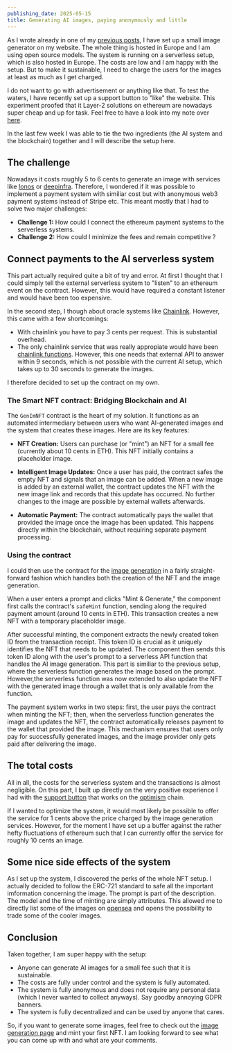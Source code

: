 ```yaml
---
publishing_date: 2025-05-15
title: Generating AI images, paying anonymously and little
---
```


As I wrote already in one of my [previous posts](6), I have set up a small image generator on my website. The whole thing is hosted in Europe and I am using open source models. The system is running on a serverless setup, which is also hosted in Europe. The costs are low and I am happy with the setup. But to make it sustainable, I need to charge the users for the images at least as much as I get charged. 

I do not want to go with advertisement or anything like that. To test the waters, I have recently set up a support button to "like" the website. This experiment proofed that it Layer-2 solutions on ethereum are nowadays super cheap and up for task. Feel free to have a look into my note over [here](7).

In the last few week I was able to tie the two ingredients (the AI system and the blockchain) together and I will describe the setup here.

## The challenge

Nowadays it costs roughly 5 to 6 cents to generate an image with services like [Ionos](https://cloud.ionos.de/managed/ai-model-hub) or [deepinfra](https://deepinfra.com/). Therefore, I wondered if it was possible to implement a payment system with similiar cost but with anonymous web3 payment systems instead of Stripe etc. This meant mostly that I had to solve two major challenges:


- **Challenge 1:** How could I connect the ethereum payment systems to the serverless systems.
- **Challenge 2:** How could I minimize the fees and remain competitive ?

## Connect payments to the AI serverless system

This part actually required quite a bit of try and error. At first I thought that I could simply tell the external serverless system to "listen" to an ethereum event on the contract. However, this would have required a constant listener and would have been too expensive.

In the second step, I though about oracle systems like [Chainlink](https://chain.link/). However, this came with a few shortcomings:

- With chainlink you have to pay 3 cents per request. This is substantial overhead.
- The only chainlink service that was really appropiate would have been [chainlink functions](https://chain.link/functions). However, this one needs that external API to answer within 9 seconds, which is not possible with the current AI setup, which takes up to 30 seconds to generate the images.

I therefore decided to set up the contract on my own.

### The Smart NFT contract: Bridging Blockchain and AI

The `GenImNFT` contract is the heart of my solution. It functions as an automated intermediary between users who want AI-generated images and the system that creates these images. Here are its key features:

- **NFT Creation:** Users can purchase (or "mint") an NFT for a small fee (currently about 10 cents in ETH). This NFT initially contains a placeholder image.

- **Intelligent Image Updates:** Once a user has paid, the contract safes the empty NFT and signals that an image can be added. When a new image is added by an external wallet, the contract updates the NFT with the new image link and records that this update has occurred. No further changes to the image are possible by external wallets afterwards.

- **Automatic Payment:** The contract automatically pays the wallet that provided the image once the image has been updated. This happens directly within the blockchain, without requiring separate payment processing.

### Using the contract

I could then use the contract for the [image generation](../imagegen) in a fairly straight-forward fashion which handles both the creation of the NFT and the image generation.

When a user enters a prompt and clicks "Mint & Generate," the component first calls the contract's `safeMint` function, sending along the required payment amount (around 10 cents in ETH). This transaction creates a new NFT with a temporary placeholder image.

After successful minting, the component extracts the newly created token ID from the transaction receipt. This token ID is crucial as it uniquely identifies the NFT that needs to be updated. The component then sends this token ID along with the user's prompt to a serverless API function that handles the AI image generation. This part is similiar to the previous setup, where the serverless function generates the image based on the prompt. However,the serverless function was now extended to also update the NFT with the generated image through a wallet that is only available from the function.

The payment system works in two steps: first, the user pays the contract when minting the NFT; then, when the serverless function generates the image and updates the NFT, the contract automatically releases payment to the wallet that provided the image. This mechanism ensures that users only pay for successfully generated images, and the image provider only gets paid after delivering the image.

## The total costs

All in all, the costs for the serverless system and the transactions is almost negligible. On this part, I built up directly on the very positive experience I had with the [support button](7) that works on the [optimism](https://www.optimism.io/) chain.

 If I wanted to optimize the system, it would most likely be possible to offer the service for 1 cents above the price charged by the image generation services. However, for the moment I have set up a buffer against the rather hefty fluctuations of ethereum such that I can currently offer the service for roughly 10 cents an image.

## Some nice side effects of the system

As I set up the system, I discovered the perks of the whole NFT setup. I actually decided to follow the ERC-721 standard to safe all the important imformation concerning the image. The prompt is part of the description. The model and the time of minting are simply attributes. This allowed me to directly list some of the images on [opensea](https://opensea.io/) and opens the possibility to trade some of the cooler images.

## Conclusion

Taken together, I am super happy with the setup:

- Anyone can generate AI images for a small fee such that it is sustainable. 
- The costs are fully under control and the system is fully automated.
- The system is fully anonymous and does not require any personal data (which I never wanted to collect anyways). Say goodby annoying GDPR banners.
- The system is fully decentralized and can be used by anyone that cares.

So, if you want to generate some images, feel free to check out the [image generation page](../imagegen) and mint your first NFT. I am looking forward to see what you can come up with and what are your comments.
